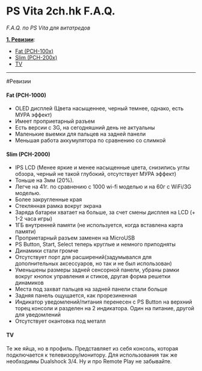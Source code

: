 # PS Vita 2ch.hk F.A.Q.
*F.A.Q. по PS Vita для витатредов*

[**1. Ревизии**](#Ревизии):
- [Fat (PCH-100x)](####Fat)
- [Slim (PCH-200x)](####slim)
- [TV](####ge)


***

#Ревизии
#### Fat (PCH-1000)
- OLED дисплей (Цвета насыщеннее, черный темнее, однако, есть МУРА эффект)
- Имеет проприетарный разъем
- Есть версии с 3G, на сегодняшний день не актуальны
- Маленькие выемки для пальцев на задней панели
- Меньшая работа аккумулятора по сравнению со слимкой
#### Slim (PCH-2000)
- IPS LCD (Менее яркие и менее насыщенные цвета, снизились углы обзора, черный не такой глубокий, отсутствует МУРА эффект)
- Тоньше на 3мм (20%).
- Легче на 41г. по сравнению с 1000 wi-fi моделью и на 60г с WiFi/3G моделью.
- Более закругленные края
- Стеклянная рамка вокруг экрана
- Заряда батареи хватает на больше, за счет смены дисплея на LCD (+ 1-2 часа игры)
- 1ГБ внутренней памяти (не используется, когда вставлена карта памяти)
- Проприетарный разъем заменен на MicroUSB
- PS Button, Start, Select теперь круглые и немного приподняты
- Динамики стали громче
- Отсутствует порт для расширений(задумывался для дополнительных аксессуаров, но так и не был использован)
- Уменьшены размеры задней сенсорной панели, убраны рамки вокруг кнопок управления и стиков, другая форма решетки динамиков
- Места под захват пальцев на задней панели стали больше
- Задняя панель ощущается, как прорезиненная
- Индикатор уведомлений/питания перенесен с PS Button на верхний торец консоли и разделен на 2 индикатора. Один на питание, другой для уведомлений
- Отсутствует окантовка под металл
#### TV
Те же яйца, но в профиль. Представляет из себя консоль, которая подключается к телевизору/монитору. Для использования так же необходимы Dualshock 3/4. Ну и про Remote Play не забывайте.
